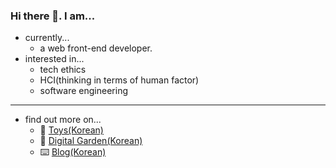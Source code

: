 ### Hi there 👋. I am...

- currently...
  - a web front-end developer.
- interested in...
  - tech ethics
  - HCI(thinking in terms of human factor)
  - software engineering
  
---

- find out more on...
  - 🤖 [Toys(Korean)](https://vlwkaos2.netlify.app)
  - 🌱 [Digital Garden(Korean)](https://vlwkaos.netlify.app)
  - ⌨️ [Blog(Korean)](https://velog.io/@vlwkaos)
